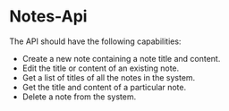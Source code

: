# Notes-Api

The API should have the following capabilities:

* Create a new note containing a note title and content.  
* Edit the title or content of an existing note.  
* Get a list of titles of all the notes in the system.  
* Get the title and content of a particular note.  
* Delete a note from the system.  
